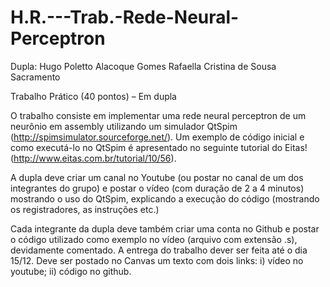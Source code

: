 # H.R.---Trab.-Rede-Neural-Perceptron

Dupla: 
Hugo Poletto Alacoque Gomes
Rafaella Cristina de Sousa Sacramento


Trabalho Prático (40 pontos) – Em dupla

  O trabalho consiste em implementar uma rede neural perceptron de um neurônio em assembly utilizando um simulador QtSpim (http://spimsimulator.sourceforge.net/).
Um exemplo de código inicial e como executá-lo no QtSpim é apresentado no seguinte tutorial do Eitas! (http://www.eitas.com.br/tutorial/10/56).

A dupla deve criar um canal no Youtube (ou postar no canal de um dos integrantes do grupo) e postar o vídeo (com duração de 2 a 4 minutos) mostrando o uso do QtSpim, explicando a execução do código (mostrando os registradores, as instruções etc.)

Cada integrante da dupla deve também criar uma conta no Github e postar o código utilizado como exemplo no vídeo (arquivo com extensão .s), devidamente comentado.
A entrega do trabalho dever ser feita até o dia 15/12. Deve ser postado no Canvas um texto com dois links: i) vídeo no youtube; ii) código no github.

